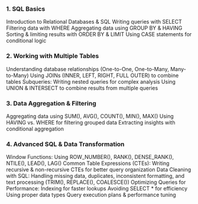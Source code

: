 

### 1. SQL Basics
Introduction to Relational Databases & SQL
Writing queries with SELECT
Filtering data with WHERE
Aggregating data using GROUP BY & HAVING
Sorting & limiting results with ORDER BY & LIMIT
Using CASE statements for conditional logic

### 2. Working with Multiple Tables
Understanding database relationships (One-to-One, One-to-Many, Many-to-Many)
Using JOINs (INNER, LEFT, RIGHT, FULL OUTER) to combine tables
Subqueries: Writing nested queries for complex analysis
Using UNION & INTERSECT to combine results from multiple queries

### 3. Data Aggregation & Filtering
Aggregating data using SUM(), AVG(), COUNT(), MIN(), MAX()
Using HAVING vs. WHERE for filtering grouped data
Extracting insights with conditional aggregation

### 4. Advanced SQL & Data Transformation
Window Functions: Using ROW_NUMBER(), RANK(), DENSE_RANK(), NTILE(), LEAD(), LAG()
Common Table Expressions (CTEs): Writing recursive & non-recursive CTEs for better query organization
Data Cleaning with SQL: Handling missing data, duplicates, inconsistent formatting, and text processing (TRIM(), REPLACE(), COALESCE())
Optimizing Queries for Performance:
Indexing for faster lookups
Avoiding SELECT * for efficiency
Using proper data types
Query execution plans & performance tuning
